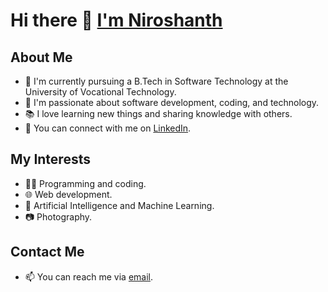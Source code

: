 # Hi there 👋 [ I'm Niroshanth](https://github.com/NiroshanthS)

## About Me

- 🌱 I'm currently pursuing a B.Tech in Software Technology at the University of Vocational Technology.
- 💼 I'm passionate about software development, coding, and technology.
- 📚 I love learning new things and sharing knowledge with others.
- 🔗 You can connect with me on [LinkedIn](https://www.linkedin.com/in/niroshanth-sathasivam/).

## My Interests

- 👨‍💻 Programming and coding.
- 🌐 Web development.
- 🤖 Artificial Intelligence and Machine Learning.
- 📷 Photography.

## Contact Me

- 📫 You can reach me via [email](sathasivamniroshanth@gmail.com).
